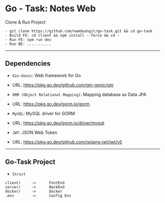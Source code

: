 # Go - Task: Notes Web
Clone & Run Project
```
- git clone https://github.com/namduongit/go-task.git && cd go-task
- Build FE: cd client && npm install --force && cd -
- Run FE: npm run dev
- Run BE: ...........
```

---
## Dependencies
- `Gin-Gonic`: Web framework for Go
- URL: https://pkg.go.dev/github.com/gin-gonic/gin

- `ORM (Object Relational Mapping)`: Mapping database as Data JPA
- URL: https://pkg.go.dev/gorm.io/gorm

- `MySQL`: MySQL driver for GORM
- URL: https://pkg.go.dev/gorm.io/driver/mysql

- `JWT`: JSON Web Token
- URL: https://pkg.go.dev/github.com/golang-jwt/jwt/v5

---
## Go-Task Project
- `Struct`
```
client/     ->      FontEnd
server/     ->      BackEnd
docker/     ->      Docker
.env        ->      Config Env
```
